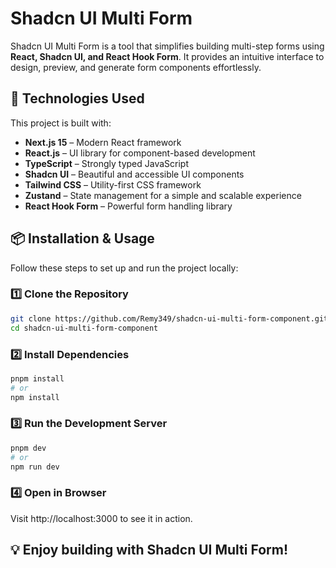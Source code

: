 # Shadcn UI Multi Form  

Shadcn UI Multi Form is a tool that simplifies building multi-step forms using **React, Shadcn UI, and React Hook Form**. It provides an intuitive interface to design, preview, and generate form components effortlessly.  

## 🚀 Technologies Used  

This project is built with:  
- **Next.js 15** – Modern React framework  
- **React.js** – UI library for component-based development  
- **TypeScript** – Strongly typed JavaScript  
- **Shadcn UI** – Beautiful and accessible UI components  
- **Tailwind CSS** – Utility-first CSS framework  
- **Zustand** – State management for a simple and scalable experience  
- **React Hook Form** – Powerful form handling library  

## 📦 Installation & Usage  

Follow these steps to set up and run the project locally:  

### 1️⃣ Clone the Repository  
```sh
git clone https://github.com/Remy349/shadcn-ui-multi-form-component.git
cd shadcn-ui-multi-form-component
```

### 2️⃣ Install Dependencies
```sh
pnpm install
# or
npm install
```

### 3️⃣ Run the Development Server
```sh
pnpm dev
# or
npm run dev
```

### 4️⃣ Open in Browser
Visit http://localhost:3000 to see it in action.

## 💡 Enjoy building with Shadcn UI Multi Form!

















